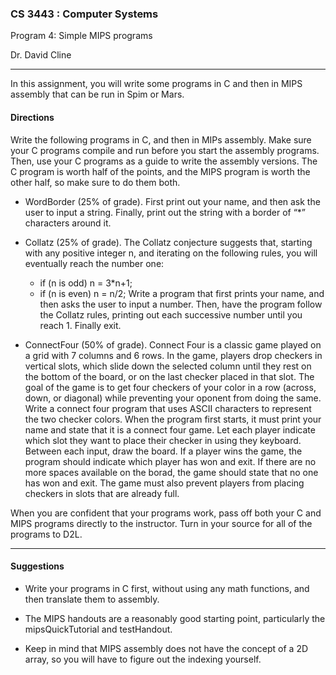 <article class="markdown-body">

### [<span class="headeranchor"></span>](#cs-3443-computer-systems-program-4-simple-mips-programs)CS 3443 : Computer Systems
Program 4: Simple MIPS programs

Dr. David Cline

* * *

In this assignment, you will write some programs in C and then in MIPS assembly that can be run in Spim or Mars.

#### [<span class="headeranchor"></span>](#directions)Directions

Write the following programs in C, and then in MIPs assembly. Make sure your C programs compile and run before you start the assembly programs. Then, use your C programs as a guide to write the assembly versions. The C program is worth half of the points, and the MIPS program is worth the other half, so make sure to do them both.

*   WordBorder (25% of grade). First print out your name, and then ask the user to input a string. Finally, print out the string with a border of “*” characters around it.

*   Collatz (25% of grade). The Collatz conjecture suggests that, starting with any positive integer n, and iterating on the following rules, you will eventually reach the number one:

    *   if (n is odd) n = 3*n+1;
    *   if (n is even) n = n/2;
        Write a program that first prints your name, and then asks the user to input a number. Then, have the program follow the Collatz rules, printing out each successive number until you reach 1\. Finally exit.
*   ConnectFour (50% of grade). Connect Four is a classic game played on a grid with 7 columns and 6 rows. In the game, players drop checkers in vertical slots, which slide down the selected column until they rest on the bottom of the board, or on the last checker placed in that slot. The goal of the game is to get four checkers of your color in a row (across, down, or diagonal) while preventing your oponent from doing the same. Write a connect four program that uses ASCII characters to represent the two checker colors. When the program first starts, it must print your name and state that it is a connect four game. Let each player indicate which slot they want to place their checker in using they keyboard. Between each input, draw the board. If a player wins the game, the program should indicate which player has won and exit. If there are no more spaces available on the borad, the game should state that no one has won and exit. The game must also prevent players from placing checkers in slots that are already full.

When you are confident that your programs work, pass off both your C and MIPS programs directly to the instructor. Turn in your source for all of the programs to D2L.

* * *

#### [<span class="headeranchor"></span>](#suggestions)Suggestions

*   Write your programs in C first, without using any math functions, and then translate them to assembly.

*   The MIPS handouts are a reasonably good starting point, particularly the mipsQuickTutorial and testHandout.

*   Keep in mind that MIPS assembly does not have the concept of a 2D array, so you will have to figure out the indexing yourself.

</article>
